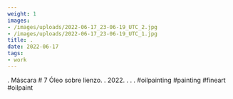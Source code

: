 ```yaml
---
weight: 1
images:
- /images/uploads/2022-06-17_23-06-19_UTC_2.jpg
- /images/uploads/2022-06-17_23-06-19_UTC_1.jpg
title: .
date: 2022-06-17
tags:
- work
---
```


.
Máscara # 7
Óleo sobre lienzo.
.
2022.
.
.
.
#oilpainting #painting #fineart #oilpaint
